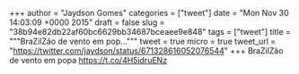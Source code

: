 
+++
author = "Jaydson Gomes"
categories = ["tweet"]
date = "Mon Nov 30 14:03:09 +0000 2015"
draft = false
slug = "38b94e82db22af60bc6629bb34687bceaee9e848"
tags = ["tweet"]
title = """BraZilZão de vento em pop..."""
tweet = true
micro = true
tweet_url = "https://twitter.com/jaydson/status/671328616052076544"
+++
BraZilZão de vento em popa https://t.co/4H5idruENz
